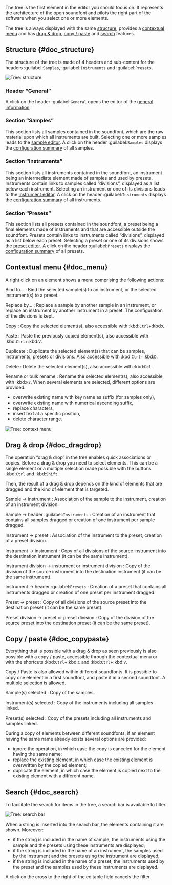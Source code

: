 The tree is the first element in the editor you should focus on.
It represents the architecture of the open soundfont and pilots the right part of the software when you select one or more elements.

The tree is always displayed with the same [structure](#doc_structure), provides a [contextual menu](#doc_menu) and has [drag & drop](#doc_dragdrop), [copy / paste](#doc_copypaste) and [search](#doc_search) features.


## Structure {#doc_structure}


The structure of the tree is made of 4 headers and sub-content for the headers :guilabel:`Samples`, :guilabel:`Instruments` and :guilabel:`Presets`.


![Tree: structure](images/tree_1.png "Tree: structure")


### Header “General”


A click on the header :guilabel:`General` opens the editor of the [general information](manual/soundfont-editor/editing-pages/editing-of-the-general-information.md).


### Section “Samples”


This section lists all samples contained in the soundfont, which are the raw material upon which all instruments are built.
Selecting one or more samples leads to the [sample editor](manual/soundfont-editor/editing-pages/sample-editor.md).
A click on the header :guilabel:`Samples` displays the [configuration summary](manual/soundfont-editor/configuration-summaries.md#doc_sample) of all samples.


### Section “Instruments”


This section lists all instruments contained in the soundfont, an instrument being an intermediate element made of samples and used by presets.
Instruments contain links to samples called “divisions”, displayed as a list below each instrument.
Selecting an instrument or one of its divisions leads to the [instrument editor](manual/soundfont-editor/editing-pages/instrument-editor.md).
A click on the header :guilabel:`Instruments` displays the [configuration summary](manual/soundfont-editor/configuration-summaries.md#doc_instrument) of all instruments.


### Section “Presets”


This section lists all presets contained in the soundfont, a preset being a final elements made of instruments and that are accessible outside the soundfont.
Presets contain links to instruments called “divisions”, displayed as a list below each preset.
Selecting a preset or one of its divisions shows the [preset editor](manual/soundfont-editor/editing-pages/preset-editor.md).
A click on the header :guilabel:`Presets` displays the [configuration summary](manual/soundfont-editor/configuration-summaries.md#doc_preset) of all presets.


## Contextual menu {#doc_menu}


A right click on an element shows a menu comprising the following actions:

Bind to…
: Bind the selected sample(s) to an instrument, or the selected instrument(s) to a preset.

Replace by…
: Replace a sample by another sample in an instrument, or replace an instrument by another instrument in a preset.
  The configuration of the divisions is kept.

Copy
: Copy the selected element(s), also accessible with :kbd:`Ctrl`+:kbd:`C`.

Paste
: Paste the previously copied element(s), also accessible with :kbd:`Ctrl`+:kbd:`V`.

Duplicate
: Duplicate the selected element(s) that can be samples, instruments, presets or divisions.
  Also accessible with :kbd:`Ctrl`+:kbd:`D`.

Delete
: Delete the selected element(s), also accessible with :kbd:`Del`.

Rename or bulk rename
: Rename the selected element(s), also accessible with :kbd:`F2`.
  When several elements are selected, different options are provided:
  
  * overwrite existing name with key name as suffix (for samples only),
  * overwrite existing name with numerical ascending suffix,
  * replace characters,
  * insert text at a specific position,
  * delete character range.


![Tree: context menu](images/tree_2.png "Tree: context menu")


## Drag & drop {#doc_dragdrop}


The operation “drag & drop” in the tree enables quick associations or copies.
Before a drag & drop you need to select elements.
This can be a single element or a multiple selection made possible with the buttons :kbd:`Ctrl` and :kbd:`Shift`.

Then, the result of a drag & drop depends on the kind of elements that are dragged and the kind of element that is targeted.

Sample → instrument
: Association of the sample to the instrument, creation of an instrument division.

Sample → header :guilabel:`Instruments`
: Creation of an instrument that contains all samples dragged or creation of one instrument per sample dragged.

Instrument → preset
: Association of the instrument to the preset, creation of a preset division.

Instrument → instrument
: Copy of all divisions of the source instrument into the destination instrument (it can be the same instrument).

Instrument division → instrument or instrument division
: Copy of the division of the source instrument into the destination instrument (it can be the same instrument).

Instrument → header :guilabel:`Presets`
: Creation of a preset that contains all instruments dragged or creation of one preset per instrument dragged.

Preset → preset
: Copy of all divisions of the source preset into the destination preset (it can be the same preset).

Preset division → preset or preset division
: Copy of the division of the source preset into the destination preset (it can be the same preset).


## Copy / paste {#doc_copypaste}


Everything that is possible with a drag & drop as seen previously is also possible with a copy / paste, accessible through the contextual menu or with the shortcuts :kbd:`Ctrl`+:kbd:`C` and :kbd:`Ctrl`+:kbd:`V`.

Copy / Paste is also allowed within different soundfonts.
It is possible to copy one element in a first soundfont, and paste it in a second soundfont.
A multiple selection is allowed.

Sample(s) selected
: Copy of the samples.

Instrument(s) selected
: Copy of the instruments including all samples linked.

Preset(s) selected
: Copy of the presets including all instruments and samples linked.

During a copy of elements between different soundfonts, if an element having the same name already exists several options are provided:

* ignore the operation, in which case the copy is canceled for the element having the same name;
* replace the existing element, in which case the existing element is overwritten by the copied element;
* duplicate the element, in which case the element is copied next to the existing element with a different name.


## Search {#doc_search}


To facilitate the search for items in the tree, a search bar is available to filter.


![Tree: search bar](images/tree_3.png "Tree: search bar")


When a string is inserted into the search bar, the elements containing it are shown.
Moreover:

* if the string is included in the name of sample, the instruments using the sample and the presets using these instruments are displayed;
* if the string is included in the name of an instrument, the samples used by the instrument and the presets using the instrument are displayed;
* if the string is included in the name of a preset, the instruments used by the preset and the samples used by these instruments are displayed.

A click on the cross to the right of the editable field cancels the filter.